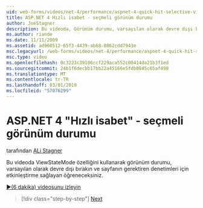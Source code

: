 ```yaml
---
uid: web-forms/videos/net-4/performance/aspnet-4-quick-hit-selective-view-state
title: ASP.NET 4 Hızlı isabet - seçmeli görünüm durumu
author: JoeStagner
description: Bu videoda, Görünüm durumu, varsayılan olarak devre dışı bırakın ve sonra için denetimleri bu requi etkinleştirin sağlayan ViewStateMode özelliğini hakkında bilgi edineceksiniz...
ms.author: riande
ms.date: 11/11/2009
ms.assetid: ad960512-65f3-4439-ab68-0862cdd7943e
msc.legacyurl: /web-forms/videos/net-4/performance/aspnet-4-quick-hit-selective-view-state
msc.type: video
ms.openlocfilehash: 0c3223c39106ccf229aca552c00414da21b3f1ed
ms.sourcegitcommit: 24b1f6decbb17bb22a45166e5fdb0845c65af498
ms.translationtype: MT
ms.contentlocale: tr-TR
ms.lasthandoff: 03/01/2019
ms.locfileid: "57076299"
---
```

<a name="aspnet-4-quick-hit---selective-view-state"></a>ASP.NET 4 "Hızlı isabet" - seçmeli görünüm durumu
====================
tarafından [ALi Stagner](https://github.com/JoeStagner)

Bu videoda ViewStateMode özelliğini kullanarak görünüm durumu, varsayılan olarak devre dışı bırakın ve sayfanın gerektiren denetimleri için etkinleştirme sağlayan öğreneceksiniz.

[&#9654;(6 dakika) videosunu izleyin](https://channel9.msdn.com/Blogs/ASP-NET-Site-Videos/aspnet-4-quick-hit-selective-view-state)

> [!div class="step-by-step"]
> [Next](aspnet-4-quick-hit-easy-state-compression.md)

